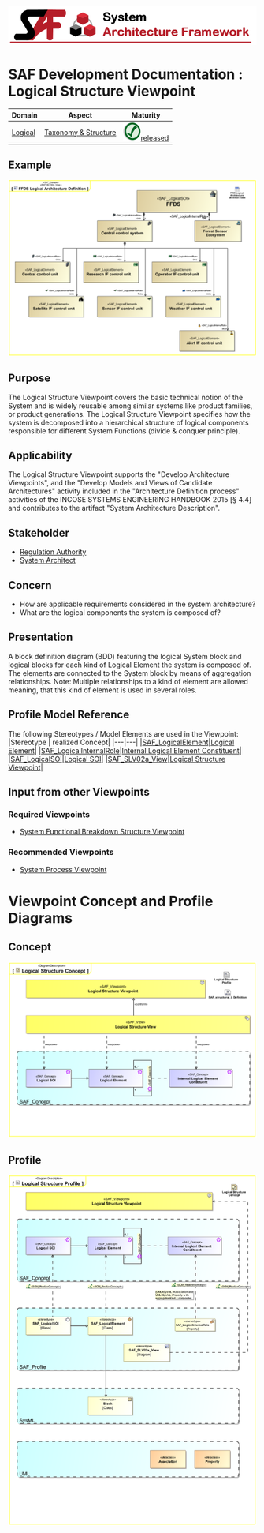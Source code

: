 ![System Architecture Framework](../../diagrams/Banner_SAF.png)
# SAF Development Documentation : Logical Structure Viewpoint
|**Domain**|**Aspect**|**Maturity**|
| --- | --- | --- |
|[Logical](../../domains.md#Domain-Logical)|[Taxonomy & Structure](../../aspects.md#Aspect-Taxonomy-&-Structure)|![Released](../../diagrams/Symbol_confirmed.svg.png )[released](../../using-saf/maturity.md#released)|
## Example
![Logical-Structure-Viewpoint-example.svg](../../vp-examples/Logical-Structure-Viewpoint-example.svg)
## Purpose
The Logical Structure Viewpoint covers the basic technical notion of the System and is widely reusable among similar systems like product families, or product generations. The Logical Structure Viewpoint specifies how the system is decomposed into a hierarchical structure of logical components responsible for different System Functions (divide & conquer principle).
## Applicability
The Logical Structure Viewpoint supports the "Develop Architecture Viewpoints", and the "Develop Models and Views of Candidate Architectures" activity included in the "Architecture Definition process" activities of the INCOSE SYSTEMS ENGINEERING HANDBOOK 2015 [§ 4.4] and contributes to the artifact "System Architecture Description".
## Stakeholder
* [Regulation Authority](../../stakeholders.md#Regulation-Authority)
* [System Architect](../../stakeholders.md#System-Architect)
## Concern
* How are applicable requirements considered in the system architecture?
* What are the logical components the system is composed of?
## Presentation
A block definition diagram (BDD) featuring the logical System block and logical blocks for each kind of Logical Element the system is composed of. The elements are connected to the System block by means of aggregation relationships. 
Note: Multiple relationships to a kind of element are allowed meaning, that this kind of element is used in several roles.

## Profile Model Reference
The following Stereotypes / Model Elements are used in the Viewpoint:
|Stereotype | realized Concept|
|---|---|
|[SAF_LogicalElement](../../stereotypes.md#SAF_LogicalElement)|[Logical Element](../concept/concepts.md#Logical-Element)|
|[SAF_LogicalInternalRole](../../stereotypes.md#SAF_LogicalInternalRole)|[Internal Logical Element Constituent](../concept/concepts.md#Internal-Logical-Element-Constituent)|
|[SAF_LogicalSOI](../../stereotypes.md#SAF_LogicalSOI)|[Logical SOI](../concept/concepts.md#Logical-SOI)|
|[SAF_SLV02a_View](../../stereotypes.md#SAF_SLV02a_View)|[Logical Structure Viewpoint](../concept/concepts.md#Logical-Structure-Viewpoint)|
## Input from other Viewpoints
### Required Viewpoints
* [System Functional Breakdown Structure Viewpoint](System-Functional-Breakdown-Structure-Viewpoint.md)
### Recommended Viewpoints
* [System Process Viewpoint](System-Process-Viewpoint.md)
# Viewpoint Concept and Profile Diagrams
## Concept
![Logical Structure Concept](diagrams/Logical-Structure-Concept.svg)
## Profile
![Logical Structure Profile](diagrams/Logical-Structure-Profile.svg)
